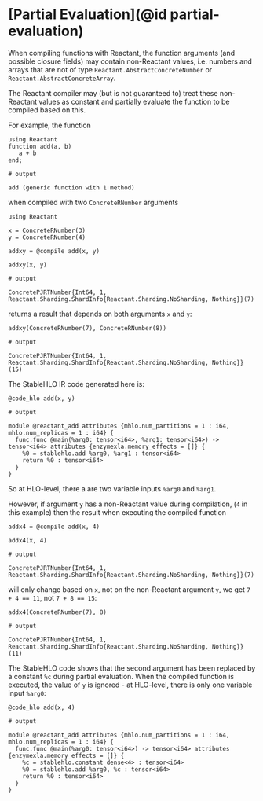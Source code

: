 # [Partial Evaluation](@id partial-evaluation)

When compiling functions with Reactant, the function arguments (and possible
closure fields) may contain non-Reactant values, i.e. numbers and arrays that
are not of type `Reactant.AbstractConcreteNumber` or
`Reactant.AbstractConcreteArray`.

The Reactant compiler may (but is not guaranteed to) treat these non-Reactant
values as constant and partially evaluate the function to be compiled based
on this.

For example, the function

```jldoctest partial_evaluation_tutorial
using Reactant
function add(a, b)
   a + b
end;

# output

add (generic function with 1 method)
```

when compiled with two `ConcreteRNumber` arguments

```jldoctest partial_evaluation_tutorial
using Reactant

x = ConcreteRNumber(3)
y = ConcreteRNumber(4)

addxy = @compile add(x, y)

addxy(x, y)

# output

ConcretePJRTNumber{Int64, 1, Reactant.Sharding.ShardInfo{Reactant.Sharding.NoSharding, Nothing}}(7)
```

returns a result that depends on both arguments `x` and `y`:

```jldoctest partial_evaluation_tutorial
addxy(ConcreteRNumber(7), ConcreteRNumber(8))

# output

ConcretePJRTNumber{Int64, 1, Reactant.Sharding.ShardInfo{Reactant.Sharding.NoSharding, Nothing}}(15)
```

The StableHLO IR code generated here is:

```jldoctest partial_evaluation_tutorial
@code_hlo add(x, y)

# output

module @reactant_add attributes {mhlo.num_partitions = 1 : i64, mhlo.num_replicas = 1 : i64} {
  func.func @main(%arg0: tensor<i64>, %arg1: tensor<i64>) -> tensor<i64> attributes {enzymexla.memory_effects = []} {
    %0 = stablehlo.add %arg0, %arg1 : tensor<i64>
    return %0 : tensor<i64>
  }
}
```

So at HLO-level, there a are two variable inputs `%arg0` and `%arg1`.

However, if argument `y` has a non-Reactant value during compilation, (`4` in
this example) then the result when executing the compiled function

```jldoctest partial_evaluation_tutorial
addx4 = @compile add(x, 4)

addx4(x, 4)

# output

ConcretePJRTNumber{Int64, 1, Reactant.Sharding.ShardInfo{Reactant.Sharding.NoSharding, Nothing}}(7)
```

will only change based on `x`, not on the non-Reactant argument `y`, we get
`7 + 4 == 11`, not `7 + 8 == 15`:

```jldoctest partial_evaluation_tutorial
addx4(ConcreteRNumber(7), 8)

# output

ConcretePJRTNumber{Int64, 1, Reactant.Sharding.ShardInfo{Reactant.Sharding.NoSharding, Nothing}}(11)
```

The StableHLO code shows that the second argument has been replaced by a
constant `%c` during partial evaluation. When the compiled function is
executed, the value of `y` is ignored - at HLO-level, there is only one
variable input `%arg0`:

```jldoctest partial_evaluation_tutorial
@code_hlo add(x, 4)

# output

module @reactant_add attributes {mhlo.num_partitions = 1 : i64, mhlo.num_replicas = 1 : i64} {
  func.func @main(%arg0: tensor<i64>) -> tensor<i64> attributes {enzymexla.memory_effects = []} {
    %c = stablehlo.constant dense<4> : tensor<i64>
    %0 = stablehlo.add %arg0, %c : tensor<i64>
    return %0 : tensor<i64>
  }
}
```
